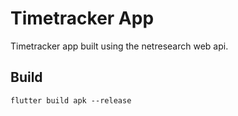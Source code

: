 # Timetracker App
Timetracker app built using the netresearch web api.

## Build
    flutter build apk --release